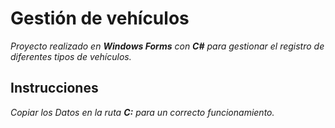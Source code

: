 # Gestión de vehículos
*Proyecto realizado en **Windows Forms** con **C#** para gestionar el registro de diferentes tipos de vehículos.*
## Instrucciones
*Copiar los Datos en la ruta **C:** para un correcto funcionamiento.*